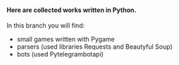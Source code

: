 #### Here are collected works written in Python.

In this branch you will find:
* small games written with Pygame
* parsers (used libraries Requests and Beautyful Soup)
* bots (used Pytelegrambotapi)
